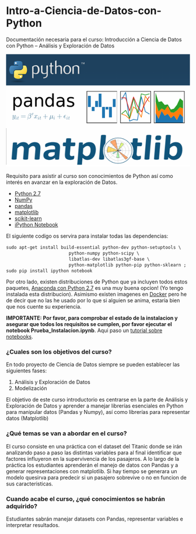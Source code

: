 # Intro-a-Ciencia-de-Datos-con-Python
Documentación necesaria para el curso: Introducción a Ciencia de Datos con Python – Análisis y Exploración de Datos

![CursoPython](CursoPython.png?raw=true)


Requisito para asistir al curso son conocimientos de Python así como interés en avanzar en la exploración de Datos.

- [Python 2.7](https://www.python.org/download/releases/2.7/)
- [NumPy](http://www.numpy.org/)
- [pandas](http://pandas.pydata.org/)
- [matplotlib](http://matplotlib.org/)
- [scikit-learn](http://scikit-learn.org/stable/)
- [iPython Notebook](http://ipython.org/notebook.html)

El siguiente codigo os servira para instalar todas las dependencias:

```
sudo apt-get install build-essential python-dev python-setuptools \ 
						python-numpy python-scipy \ 
						libatlas-dev libatlas3gf-base \ 
						python-matplotlib python-pip python-sklearn ; sudo pip install ipython notebook
``` 


Por otro lado, existen distribuciones de Python que ya incluyen todos estos paquetes, [Anaconda con Python 2.7](https://www.continuum.io/downloads) es una muy buena opcion! (Yo tengo instalada esta distribucion). Asimismo existen imagenes en [Docker](https://github.com/ContinuumIO/docker-images/tree/master/anaconda) pero he de decir que no las he usado por lo que si alguien se anima, estaria bien que nos cuente su experiencia.

**IMPORTANTE: Por favor, para comprobar el estado de la instalacion y asegurar que todos los requisitos se cumplen, por favor ejecutar el notebook Prueba_Instalacion.ipynb**. Aqui paso un [tutorial sobre notebooks](http://cs231n.github.io/ipython-tutorial/).


### ¿Cuales son los objetivos del curso?

En todo proyecto de Ciencia de Datos siempre se pueden establecer las siguientes fases:

 1. Análisis y Exploración de Datos
 2. Modelización

El objetivo de este curso introductorio es centrarse en la parte de Análisis y Exploración de Datos y aprender a manejar librerías esenciales en Python para manipular datos (Pandas y Numpy), así como librerías para representar datos (Matplotlib)


### ¿Qué temas se van a abordar en el curso?
El curso consiste en una práctica con el dataset del Titanic donde se irán analizando paso a paso las distintas variables para al final identificar que factores influyeron en la supervivencia de los pasajeros. A lo largo de la práctica los estudiantes aprenderán el manejo de datos con Pandas y a generar representaciones con matplotlib. Si hay tiempo se generara un modelo quesirva para predecir si un pasajero sobrevive o no en funcion de sus caracteristicas.

### Cuando acabe el curso, ¿qué conocimientos se habrán adquirido? 
Estudiantes sabrán manejar datasets con Pandas, representar variables e interpretar resultados.
